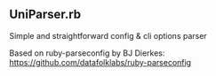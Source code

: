 ## UniParser.rb

Simple and straightforward config & cli options parser

Based on ruby-parseconfig by BJ Dierkes: https://github.com/datafolklabs/ruby-parseconfig
